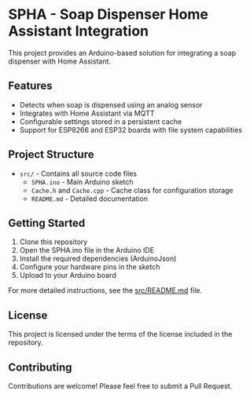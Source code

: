 # SPHA - Soap Dispenser Home Assistant Integration

This project provides an Arduino-based solution for integrating a soap dispenser with Home Assistant.

## Features

- Detects when soap is dispensed using an analog sensor
- Integrates with Home Assistant via MQTT
- Configurable settings stored in a persistent cache
- Support for ESP8266 and ESP32 boards with file system capabilities

## Project Structure

- `src/` - Contains all source code files
  - `SPHA.ino` - Main Arduino sketch
  - `Cache.h` and `Cache.cpp` - Cache class for configuration storage
  - `README.md` - Detailed documentation

## Getting Started

1. Clone this repository
2. Open the SPHA.ino file in the Arduino IDE
3. Install the required dependencies (ArduinoJson)
4. Configure your hardware pins in the sketch
5. Upload to your Arduino board

For more detailed instructions, see the [src/README.md](SPHA/README.md) file.

## License

This project is licensed under the terms of the license included in the repository.

## Contributing

Contributions are welcome! Please feel free to submit a Pull Request.
